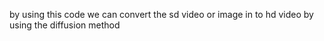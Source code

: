 by using this code we can convert the sd video or image in to hd video by using the diffusion method
